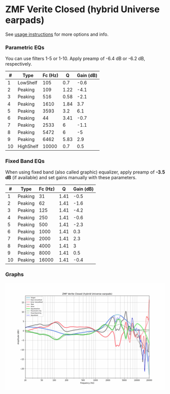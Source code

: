# ZMF Verite Closed (hybrid Universe earpads)
See [usage instructions](https://github.com/jaakkopasanen/AutoEq#usage) for more options and info.

### Parametric EQs
You can use filters 1-5 or 1-10. Apply preamp of -6.4 dB or -6.2 dB, respectively.

|   # | Type      |   Fc (Hz) |    Q |   Gain (dB) |
|-----|-----------|-----------|------|-------------|
|   1 | LowShelf  |       105 | 0.7  |        -0.6 |
|   2 | Peaking   |       109 | 1.22 |        -4.1 |
|   3 | Peaking   |       516 | 0.58 |        -2.1 |
|   4 | Peaking   |      1610 | 1.84 |         3.7 |
|   5 | Peaking   |      3593 | 3.2  |         6.1 |
|   6 | Peaking   |        44 | 3.41 |        -0.7 |
|   7 | Peaking   |      2533 | 6    |        -1.1 |
|   8 | Peaking   |      5472 | 6    |        -5   |
|   9 | Peaking   |      6462 | 5.83 |         2.9 |
|  10 | HighShelf |     10000 | 0.7  |         0.5 |

### Fixed Band EQs
When using fixed band (also called graphic) equalizer, apply preamp of **-3.5 dB** (if available) and set gains manually with these parameters.

|   # | Type    |   Fc (Hz) |    Q |   Gain (dB) |
|-----|---------|-----------|------|-------------|
|   1 | Peaking |        31 | 1.41 |        -0.5 |
|   2 | Peaking |        62 | 1.41 |        -1.6 |
|   3 | Peaking |       125 | 1.41 |        -4.2 |
|   4 | Peaking |       250 | 1.41 |        -0.6 |
|   5 | Peaking |       500 | 1.41 |        -2.3 |
|   6 | Peaking |      1000 | 1.41 |         0.3 |
|   7 | Peaking |      2000 | 1.41 |         2.3 |
|   8 | Peaking |      4000 | 1.41 |         3   |
|   9 | Peaking |      8000 | 1.41 |         0.5 |
|  10 | Peaking |     16000 | 1.41 |        -0.4 |

### Graphs
![](./ZMF%20Verite%20Closed%20(hybrid%20Universe%20earpads).png)
